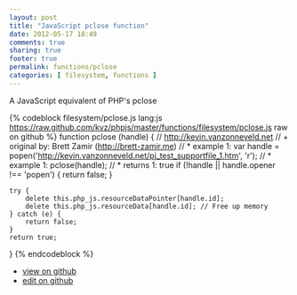 ```yaml
---
layout: post
title: "JavaScript pclose function"
date: 2012-05-17 18:49
comments: true
sharing: true
footer: true
permalink: functions/pclose
categories: [ filesystem, functions ]
---
```

A JavaScript equivalent of PHP's pclose
<!-- more -->
{% codeblock filesystem/pclose.js lang:js https://raw.github.com/kvz/phpjs/master/functions/filesystem/pclose.js raw on github %}
function pclose (handle) {
    // http://kevin.vanzonneveld.net
    // +   original by: Brett Zamir (http://brett-zamir.me)
    // *     example 1: var handle = popen('http://kevin.vanzonneveld.net/pj_test_supportfile_1.htm', 'r');
    // *     example 1: pclose(handle);
    // *     returns 1: true
    if (!handle || handle.opener !== 'popen') {
        return false;
    }

    try {
        delete this.php_js.resourceDataPointer[handle.id];
        delete this.php_js.resourceData[handle.id]; // Free up memory
    } catch (e) {
        return false;
    }
    return true;
}
{% endcodeblock %}
<ul>
 <li><a href="https://github.com/kvz/phpjs/blob/master/functions/filesystem/pclose.js">view on github</a></li>
 <li><a href="https://github.com/kvz/phpjs/edit/master/functions/filesystem/pclose.js">edit on github</a></li>
</ul>

